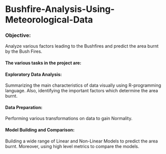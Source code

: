 # Bushfire-Analysis-Using-Meteorological-Data

### Objective: 
Analyze various factors leading to the Bushfires and predict the area burnt by the Bush Fires.

#### The various tasks in the project are:

#### Exploratory Data Analysis: 
Summarizing the main characteristics of data visually using R-programming language. Also, identifying the important factors which determine the area burnt.

#### Data Preparation: 
Performing various transformations on data to gain Normality.

#### Model Building and Comparison: 
Building a wide range of Linear and Non-Linear Models to predict the area burnt. Moreover, using high level metrics to compare the models.
